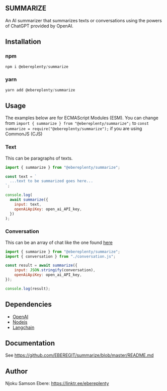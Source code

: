 ## SUMMARIZE
An AI summarizer that summarizes texts or conversations using the powers of ChatGPT provided by OpenAI.

## Installation 
### npm
```javascript
npm i @ebereplenty/summarize
```

### yarn
```javascript
yarn add @ebereplenty/summarize
```

## Usage
The examples below are for ECMAScript Modules (ESM). You can change from `import { summarize } from "@ebereplenty/summarize";` to `const summarize = require("@ebereplenty/summarize");` if you are using CommonJS (CJS)

### Text
This can be paragraphs of texts.

```javascript
import { summarize } from "@ebereplenty/summarize";

const text = `
  ...text to be summarized goes here...
`;

console.log(
  await summarize({
    input: text,
    openAiApiKey: open_ai_API_key,
  })
);
```

### Conversation
This can be an array of chat like the one found [here](https://github.com/EBEREGIT/summarize/blob/master/conversation.js)

```javascript
import { summarize } from "@ebereplenty/summarize";
import { conversation } from "./conversation.js";

const result = await summarize({
    input: JSON.stringify(conversation),
    openAiApiKey: open_ai_API_key,
});

console.log(result);
```

## Dependencies
- [OpenAI](https://openai.com/)
- [Nodejs](https://nodejs.org/en)
- [Langchain](https://js.langchain.com/docs/get_started/introduction)

## Documentation
See https://github.com/EBEREGIT/summarize/blob/master/README.md

## Author
Njoku Samson Ebere: https://linktr.ee/ebereplenty
